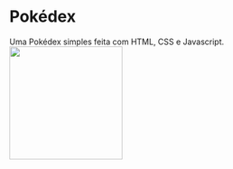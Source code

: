 <h1>Pokédex</h1>
Uma Pokédex simples feita com HTML, CSS e Javascript.
<img width="200px" margim-top="100px" src="https://upload.wikimedia.org/wikipedia/commons/thumb/9/98/International_Pok%C3%A9mon_logo.svg/1200px-International_Pok%C3%A9mon_logo.svg.png">


